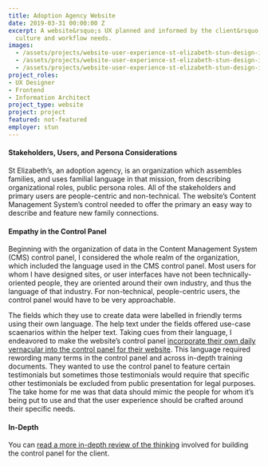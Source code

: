 ```yaml
---
title: Adoption Agency Website
date: 2019-03-31 00:00:00 Z
excerpt: A website&rsquo;s UX planned and informed by the client&rsquo;s internal
  culture and workflow needs.
images:
  - /assets/projects/website-user-experience-st-elizabeth-stun-design-isral-duke-1.jpg
  - /assets/projects/website-user-experience-st-elizabeth-stun-design-isral-duke-2.jpg
  - /assets/projects/website-user-experience-st-elizabeth-stun-design-isral-duke-3.jpg
project_roles:
- UX Designer
- Frontend
- Information Architect
project_type: website
project: project
featured: not-featured
employer: stun
---
```

<h4>Stakeholders, Users, and Persona Considerations</h4>
<p>St Elizabeth’s, an adoption agency, is an organization which assembles families, and uses familial language in that mission, from describing organizational roles, public persona roles. All of the stakeholders and primary users are people-centric and non-technical. The website’s Content Management System’s control needed to offer the primary an easy way to describe and feature new family connections.
</p>
<h4>Empathy in the Control Panel</h4>
<p>Beginning with the organization of data in the Content Management System (CMS) control panel, I considered the whole realm of the organization, which included the language used in the CMS control panel. Most users for whom I have designed sites, or user interfaces have not been technically-oriented people, they are oriented around their own industry, and thus the language of that industry. For non-technical, people-centric users, the control panel would have to be very approachable.
</p>
<p>The fields which they use to create data were labelled in friendly terms using their own language. The help text under the fields offered use-case scaenarios within the helper text. Taking cues from their language, I endeavored to make the website’s control panel <a href="https://medium.com/@isralcduke/empathy-or-control-issues-b36ebc82058f" target="_blank">incorporate their own daily vernacular into the control panel for their website</a>. This language required rewording many terms in the control panel and across in-depth training documents. They wanted to use the control panel to feature certain testimonials but sometimes those testimonials would require that specific other testimonials be excluded from public presentation for legal purposes. The take home for me was that data should mimic the people for whom it’s being put to use and that the user experience should be crafted around their specific needs.
</p>
<h4>In-Depth</h4>
<p>You can <a href="https://medium.com/@isralcduke/empathy-or-control-issues-b36ebc82058f" target="_blank">read a more in-depth review of the thinking</a> involved for building the control panel for the client.
</p>